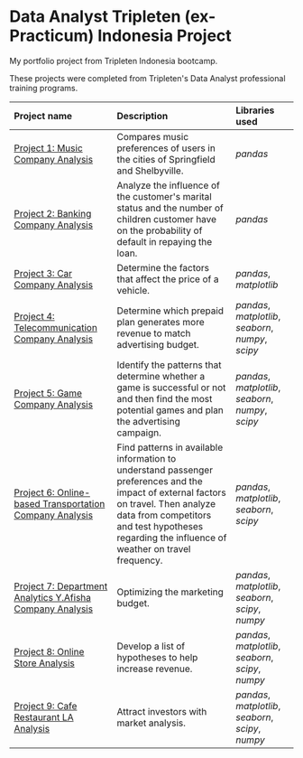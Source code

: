 # Data Analyst Tripleten (ex-Practicum) Indonesia Project
My portfolio project from Tripleten Indonesia bootcamp.

These projects were completed from Tripleten's Data Analyst professional training programs.

| Project name | Description | Libraries used | 
| :---------------------- | :---------------------- | :---------------------- |
| [Project 1: Music Company Analysis](Project_01.music_project_en) | Compares music preferences of users in the cities of Springfield and Shelbyville. | *pandas* |
| [Project 2: Banking Company Analysis](Project_02.credit_scoring_eng) | Analyze the influence of the customer's marital status and the number of children customer have on the probability of default in repaying the loan. | *pandas* |
| [Project 3: Car Company Analysis](Project_03.vehicles.us) | Determine the factors that affect the price of a vehicle. | *pandas*, *matplotlib* |
| [Project 4: Telecommunication Company Analysis](Project_04.megaline) | Determine which prepaid plan generates more revenue to match advertising budget. | *pandas*, *matplotlib*, *seaborn*, *numpy*, *scipy* |
| [Project 5: Game Company Analysis](Project_05.games) | Identify the patterns that determine whether a game is successful or not and then find the most potential games and plan the advertising campaign. | *pandas*, *matplotlib*, *seaborn*, *numpy*, *scipy* |
| [Project 6: Online-based Transportation Company Analysis](Project_06.cabs) | Find patterns in available information to understand passenger preferences and the impact of external factors on travel. Then analyze data from competitors and test hypotheses regarding the influence of weather on travel frequency. | *pandas*, *matplotlib*, *seaborn*, *scipy* |
| [Project 7: Department Analytics Y.Afisha Company Analysis](Project_07.y_afisha) | Optimizing the marketing budget. | *pandas*, *matplotlib*, *seaborn*, *scipy*, *numpy* |
| [Project 8: Online Store Analysis](Project_08.online_store) | Develop a list of hypotheses to help increase revenue. | *pandas*, *matplotlib*, *seaborn*, *scipy*, *numpy* |
| [Project 9: Cafe Restaurant LA Analysis](Project_09.market_research) | Attract investors with market analysis. | *pandas*, *matplotlib*, *seaborn*, *scipy*, *numpy* |


